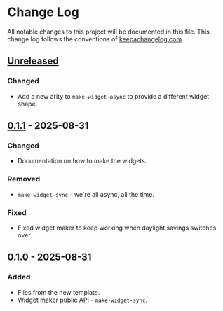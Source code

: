 # Change Log
All notable changes to this project will be documented in this file. This change log follows the conventions of [keepachangelog.com](http://keepachangelog.com/).

## [Unreleased]
### Changed
- Add a new arity to `make-widget-async` to provide a different widget shape.

## [0.1.1] - 2025-08-31
### Changed
- Documentation on how to make the widgets.

### Removed
- `make-widget-sync` - we're all async, all the time.

### Fixed
- Fixed widget maker to keep working when daylight savings switches over.

## 0.1.0 - 2025-08-31
### Added
- Files from the new template.
- Widget maker public API - `make-widget-sync`.

[Unreleased]: https://github.com/jon/color-tools/compare/0.1.1...HEAD
[0.1.1]: https://github.com/jon/color-tools/compare/0.1.0...0.1.1
